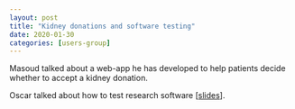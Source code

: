 ```yaml
---
layout: post
title: "Kidney donations and software testing"
date: 2020-01-30
categories: [users-group]
---
```


Masoud talked about a web-app he has developed to help patients decide whether to accept a
kidney donation.

Oscar talked about how to test research software [[slides](https://docs.google.com/presentation/d/1RJGRexZ87gLcIlczUB7D89l7sgRQ0Ttd5kJ7UHngOEs/edit?usp=sharing)].
